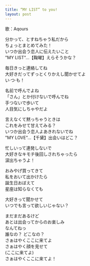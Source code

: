 ```yaml
---
title: “MY LIST” to you!
layout: post
---
```

歌：Aqours

<p><a class="you">分かって、とすねちゃう私だから<br />
ちょっとまとめてみた！</a><br />
<a class="mari">いつか出会う恋人に伝えたいこと<br />
"MY LIST"…</a>【<a class="mari">鞠</a><a class="you">曜</a>】えらそうかな？</p>

<p><a class="hanamaru">毎日きっと連絡してね</a><br />
<a class="yoshiko">大好きだってずっとくりかえし聞かせてよ</a><br />
<a class="ruby">い·つ·も！</a></p>

<p>名前で呼んでよね<br />
「さん」とか付けないで呼んでね<br />
手つないで歩いて<br />
人目気にしちゃやだよ</p>

<p><a class="chika">言えなくて黙っちゃうときは<br />
これをみせて甘えてみる？</a><br />
<a class="dia">いつか出会う恋人よあきれないでね<br />
"MY LOVE"…</a>【<a class="chika">千</a><a class="dia">黛</a>】出会いはどこ？</p>

<p><a class="kanan">忙しいって連発しないで</a><br />
<a class="riko">大好きなキモチ後回しされちゃったら<br />
涙出ちゃうよ！</a></p>

<p>おみやげ買ってきて<br />
私をおいて出かけたら<br />
誕生日おぼえて<br />
星座は知らなくても</p>

<p>大好きって聞かせて<br />
いつでも<a class="you">言って欲しいじゃない？</a></p>

<p>まだまだあるけど<br />
あとは出会ってからのお楽しみ<br />
なんてねっ<br />
誰なの？ どこなの？<br />
さぁはやくここに来てよ<br />
さぁはやく顔を見せて<br />
(ここに来てよ)<br />
さぁはやくここに来てよ！</p>
